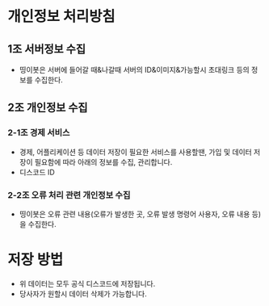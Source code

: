 # 개인정보 처리방침
## 1조 서버정보 수집
* 띵이봇은 서버에 들어갈 때&나갈때 서버의 ID&이미지&가능할시 초대링크 등의 정보를 수집한다.
## 2조 개인정보 수집
### 2-1조 경제 서비스
* 경제, 어플리케이션 등 데이터 저장이 필요한 서비스를 사용할땐, 가입 및 데이터 저장이 필요함에 따라 아래의 정보를 수집, 관리합니다.
* 디스코드 ID
### 2-2조 오류 처리 관련 개인정보 수집
* 띵이봇은 오류 관련 내용(오류가 발생한 곳, 오류 발생 명령어 사용자, 오류 내용 등)을 수집한다.
# 저장 방법
* 위 데이터는 모두 공식 디스코드에 저장됩니다.
* 당사자가 원할시 데이터 삭제가 가능합니다.
